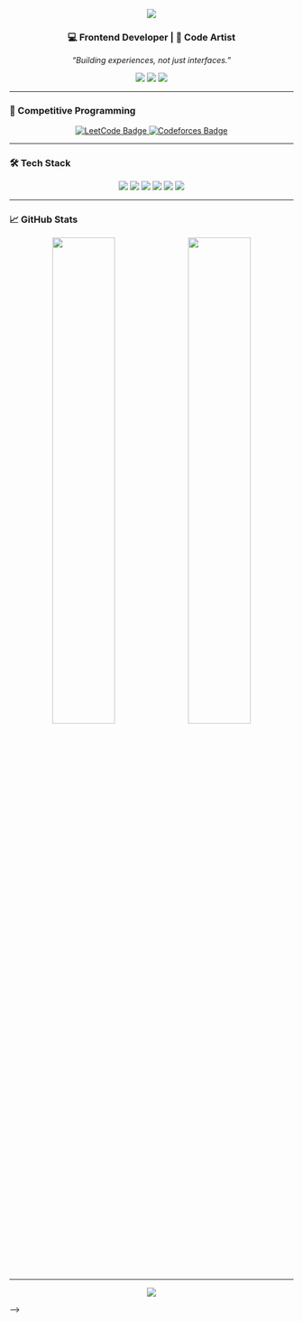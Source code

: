 <p align="center">
  <img src="https://capsule-render.vercel.app/api?type=waving&color=FEC260&height=200&section=header&text=Hi%20I’m%20Priyanshi%20👩‍💻&fontSize=40&fontColor=ffffff&animation=fadeIn" />
</p>



<h3 align="center">💻 Frontend Developer | 🧠 Code Artist</h3>

<p align="center">
  <em>“Building experiences, not just interfaces.”</em>
</p>

<p align="center">
  <a href="mailto:priyanshigothi2001@gmail.com"><img src="https://img.shields.io/badge/Email-F75C7E?style=for-the-badge&logo=gmail&logoColor=white"></a>
  <a href="https://priyanshi-06.github.io/Portfolio_Website/"><img src="https://img.shields.io/badge/Portfolio-F75C7E?style=for-the-badge&logo=vercel&logoColor=white"></a>
  <a href="https://instagram.com/priyanshi20_01"><img src="https://img.shields.io/badge/Instagram-F75C7E?style=for-the-badge&logo=instagram&logoColor=white"></a>
</p>

---

### 🧠 Competitive Programming

<p align="center">
  <a href="https://leetcode.com/20_Priyanshi" target="_blank">
    <img src="https://img.shields.io/badge/LeetCode-FFA116?style=for-the-badge&logo=leetcode&logoColor=black" alt="LeetCode Badge"/>
  </a>
  <a href="https://codeforces.com/profile/priyanshigothi2001" target="_blank">
    <img src="https://img.shields.io/badge/Codeforces-1F8ACB?style=for-the-badge&logo=codeforces&logoColor=white" alt="Codeforces Badge"/>
  </a>
</p>

---

### 🛠 Tech Stack
<p align="center">
  <img src="https://img.shields.io/badge/HTML-E34F26?style=for-the-badge&logo=html5&logoColor=white"/>
  <img src="https://img.shields.io/badge/CSS-1572B6?style=for-the-badge&logo=css3&logoColor=white"/>
  <img src="https://img.shields.io/badge/JavaScript-000000?style=for-the-badge&logo=javascript"/>
  <img src="https://img.shields.io/badge/Node.js-339933?style=for-the-badge&logo=nodedotjs&logoColor=white"/>
  <img src="https://img.shields.io/badge/Express.js-404D59?style=for-the-badge&logo=express&logoColor=white"/>
  <img src="https://img.shields.io/badge/EJS-8BC34A?style=for-the-badge&logo=ejs&logoColor=white"/>
</p>

---

### 📈 GitHub Stats
<p align="center">
  <img src="https://github-readme-stats.vercel.app/api?username=Priyanshi-06&show_icons=true&theme=radical" width="47%"/>
  <img src="https://github-readme-streak-stats.herokuapp.com/?user=Priyanshi-06&theme=radical" width="47%"/>
</p>

---

<p align="center">
  <img src="https://github-profile-summary-cards.vercel.app/api/cards/profile-details?username=Priyanshi-06&theme=radical" />
</p>

-->
